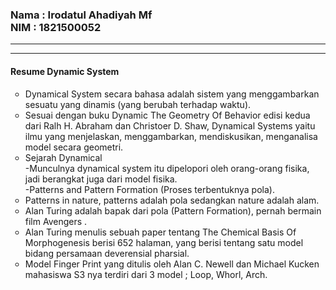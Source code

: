 <html>
<head>
</head>
<body>
<h3>Nama : Irodatul Ahadiyah Mf
<br>
NIM : 1821500052</h3>
<hr><hr>

<h4>Resume Dynamic System</h4>
<ul type="circle"> 
<li>Dynamical System secara bahasa adalah sistem yang menggambarkan sesuatu yang dinamis (yang berubah terhadap waktu).</li>
<li>Sesuai dengan buku Dynamic The Geometry Of Behavior edisi kedua dari Ralh H. Abraham dan Christoer D. Shaw, Dynamical Systems yaitu  ilmu yang menjelaskan, menggambarkan, mendiskusikan, menganalisa model secara geometri.</li>
<li>Sejarah Dynamical 
<br>-Munculnya dynamical system itu dipelopori oleh orang-orang fisika, jadi berangkat juga dari model fisika.
<br>-Patterns and Pattern Formation (Proses terbentuknya pola).</li>
<li>Patterns in nature, patterns adalah pola sedangkan nature adalah alam.</li>
<li>Alan Turing adalah bapak dari pola (Pattern Formation), pernah bermain film Avengers .</li>
<li>Alan Turing menulis sebuah paper tentang The Chemical Basis Of Morphogenesis berisi 652 halaman, yang berisi tentang satu model bidang persamaan deverensial pharsial.
</li>
<li>Model Finger Print yang ditulis oleh Alan C. Newell dan Michael Kucken mahasiswa S3 nya terdiri dari 3 model ; Loop, Whorl, Arch.</li>
</p>
</body>
</html>
